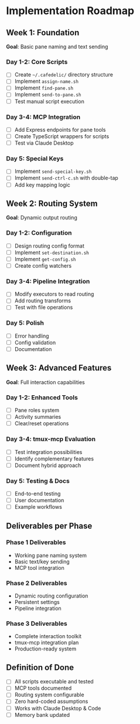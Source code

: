 # Implementation Roadmap

## Week 1: Foundation
**Goal**: Basic pane naming and text sending

### Day 1-2: Core Scripts
- [ ] Create `~/.cafedelic/` directory structure
- [ ] Implement `assign-name.sh`
- [ ] Implement `find-pane.sh` 
- [ ] Implement `send-to-pane.sh`
- [ ] Test manual script execution

### Day 3-4: MCP Integration
- [ ] Add Express endpoints for pane tools
- [ ] Create TypeScript wrappers for scripts
- [ ] Test via Claude Desktop

### Day 5: Special Keys
- [ ] Implement `send-special-key.sh`
- [ ] Implement `send-ctrl-c.sh` with double-tap
- [ ] Add key mapping logic

## Week 2: Routing System
**Goal**: Dynamic output routing

### Day 1-2: Configuration
- [ ] Design routing config format
- [ ] Implement `set-destination.sh`
- [ ] Implement `get-config.sh`
- [ ] Create config watchers

### Day 3-4: Pipeline Integration
- [ ] Modify executors to read routing
- [ ] Add routing transforms
- [ ] Test with file operations

### Day 5: Polish
- [ ] Error handling
- [ ] Config validation
- [ ] Documentation

## Week 3: Advanced Features
**Goal**: Full interaction capabilities

### Day 1-2: Enhanced Tools
- [ ] Pane roles system
- [ ] Activity summaries
- [ ] Clear/reset operations

### Day 3-4: tmux-mcp Evaluation
- [ ] Test integration possibilities
- [ ] Identify complementary features
- [ ] Document hybrid approach

### Day 5: Testing & Docs
- [ ] End-to-end testing
- [ ] User documentation
- [ ] Example workflows

## Deliverables per Phase

### Phase 1 Deliverables
- Working pane naming system
- Basic text/key sending
- MCP tool integration

### Phase 2 Deliverables  
- Dynamic routing configuration
- Persistent settings
- Pipeline integration

### Phase 3 Deliverables
- Complete interaction toolkit
- tmux-mcp integration plan
- Production-ready system

## Definition of Done
- [ ] All scripts executable and tested
- [ ] MCP tools documented
- [ ] Routing system configurable
- [ ] Zero hard-coded assumptions
- [ ] Works with Claude Desktop & Code
- [ ] Memory bank updated
